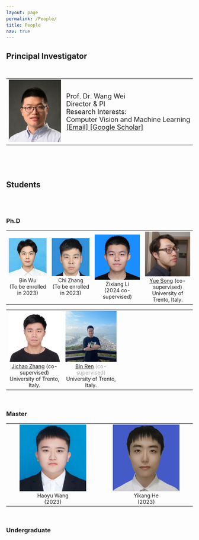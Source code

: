 ```yaml
---
layout: page
permalink: /People/
title: People
nav: true
---
```



## Principal Investigator
<br>
	
<table  rules="none">
	<tr>
		<td width="290">
			<left>
			<img src="https://raw.githubusercontent.com/WeiWangTrento/WeiWangTrento.github.io/master/assets/img/people_imgs/wangwei_low_rev.png" width=230/>
			</left>
		</td>
		<td width="600" >
			<left>
				<font size="4">Prof. Dr. Wang Wei <br/>
                                    Director & PI <br/>
                                    Research Interests:  <br/>
                                    Computer Vision and Machine Learning<br/>
									<a href="mailto:wei.wang@bjtu.edu.cn">[Email]   </a>
									<a href="https://scholar.google.com/citations?hl=zh-CN&user=k4SdlbcAAAAJ">[Google Scholar]</a>
				</font> 
			</left>
		</td>
    </tr>
</table>
<br>
<br>
<br>


## Students
<br>
<br>



### Ph.D
<table  rules="none" >
	<tr>
		<td width="265" align="center">
			<center>
				<img src="https://raw.githubusercontent.com/WeiWangTrento/WeiWangTrento.github.io/master/assets/img/people_imgs/wub.jpg" width=180 />
				<br/>
				<font>Bin Wu</font> <br/>
                		(To be enrolled in 2023)
			</center>
		</td>
		<td width="265" align="center">
			<center>
				<img src="https://raw.githubusercontent.com/WeiWangTrento/WeiWangTrento.github.io/master/assets/img/people_imgs/zhangc.jpg" width=180 />
				<br/>
				<font>Chi Zhang</font><br/>
                		(To be enrolled in 2023)
			</center>
		</td>
		<td width="265" align="center">
			<center>
				<img src="https://raw.githubusercontent.com/WeiWangTrento/WeiWangTrento.github.io/master/assets/img/people_imgs/lizx.jpg" width=180 />
				<br/>
				<font>Zixiang Li</font><br/>
				 (2024 co-supervised)
			</center>
		</td>		
		<td width="265" align="center">
			<center>
				<img src="https://raw.githubusercontent.com/WeiWangTrento/WeiWangTrento.github.io/master/assets/img/people_imgs/songy.jpg" width=180 />
				<br/>
				<font><a href="https://kingjamessong.github.io/">Yue Song</a> (co-supervised)</font>
				<br/>
                		<font>University of Trento, Italy.</font>
			</center>
		</td>
	</tr>
</table>

<table  rules="none">
	<tr>
		<td width="265" align="center">
			<center>
				<img src="https://raw.githubusercontent.com/WeiWangTrento/WeiWangTrento.github.io/master/assets/img/people_imgs/zhangjc.jpg" width=180 />
				<br/>
				<font><a href="https://scholar.google.com/citations?user=SPEECTIAAAAJ&hl=en">Jichao Zhang</a> (co-supervised)</font>
				<br/>
                		<font>University of Trento, Italy.</font>
			</center>
		</td>
		<td width="265" align="center">
			<center>
				<img src="https://raw.githubusercontent.com/WeiWangTrento/WeiWangTrento.github.io/master/assets/img/people_imgs/renb.jpg" width=180 />
				<br/>
				<font color="AAAAAA"><a href="https://amazingren.github.io/">Bin Ren</a> (co-supervised)</font> 
                		<br/>
                		<font>University of Trento, Italy.</font>
			</center>
		</td>
		<td width="265" align="center">
		</td>		
		<td width="265" align="center">
		</td>		
	</tr>
</table>
<br>

### Master
<table  rules="none">
	<tr>
		<td width="265" align="center">
			<center>
				<img src="https://raw.githubusercontent.com/WeiWangTrento/WeiWangTrento.github.io/master/assets/img/people_imgs/wanghy.jpg" width=180 />
				<br/>
				<font>Haoyu Wang</font><br/> 
				 (2023)
			</center>
		</td>
		<td width="265" align="center">
			<center>
				<img src="https://raw.githubusercontent.com/WeiWangTrento/WeiWangTrento.github.io/master/assets/img/people_imgs/heyk.jpg" width=180 />
				<br/>
				<font>Yikang He</font><br/>
				(2023)
			</center>
		</td>
	</tr>
</table>


<br>

### Undergraduate

